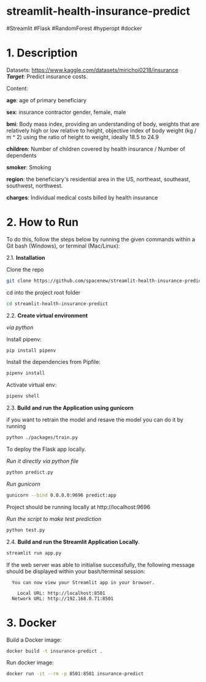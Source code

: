 # streamlit-health-insurance-predict

#Streamlit
#Flask
#RandomForest
#hyperopt
#docker

# 1. Description
Datasets: https://www.kaggle.com/datasets/mirichoi0218/insurance  
***Target***: Predict insurance costs.  

Content:

**age**: age of primary beneficiary

**sex**: insurance contractor gender, female, male

**bmi**: Body mass index, providing an understanding of body, weights that are relatively high or low relative to height,
objective index of body weight (kg / m ^ 2) using the ratio of height to weight, ideally 18.5 to 24.9

**children**: Number of children covered by health insurance / Number of dependents

**smoker**: Smoking

**region**: the beneficiary's residential area in the US, northeast, southeast, southwest, northwest.

**charges**: Individual medical costs billed by health insurance


# 2. How to Run

To do this, follow the steps below by running the given commands within a Git bash (Windows), or terminal (Mac/Linux):

2.1. **Installation**

Clone the repo

```bash
git clone https://github.com/spacenew/streamlit-health-insurance-predict.git
```
cd into the project root folder

```bash
cd streamlit-health-insurance-predict
```
2.2. **Create virtual environment**

*via python*

Install pipenv:

```bash
pip install pipenv
```

Install the dependencies from Pipfile:

```bash
pipenv install
```

Activate virtual env:

```bash
pipenv shell
```

2.3. **Build and run the Application using gunicorn**  

if you want to retrain the model and resave the model you can do it by running

```bash
python ./packages/train.py
```
To deploy the Flask app locally. 

*Run it directly via python file*
```bash
python predict.py
```
*Run gunicorn*

```bash
gunicorn --bind 0.0.0.0:9696 predict:app
```
Project should be running locally at http://localhost:9696

*Run the script to make test prediction*

```bash
python test.py
```

 2.4. **Build and run the Streamlit Application Locally**.

 ```bash
 streamlit run app.py
 ```

 If the web server was able to initialise successfully, the following message should be displayed within your bash/terminal session:

```
  You can now view your Streamlit app in your browser.

    Local URL: http://localhost:8501
  Network URL: http://192.168.0.71:8501
```

# 3. Docker  

Build a Docker image:  

```bash
docker build -t insurance-predict .
```
Run docker image:

```bash
docker run -it --rm -p 8501:8501 insurance-predict
```




